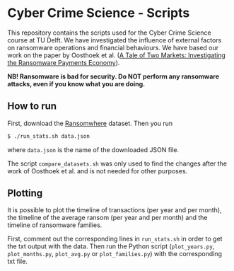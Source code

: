 # Cyber Crime Science - Scripts

This repository contains the scripts used for the Cyber Crime Science course at TU Delft. We have investigated the influence of external factors on ransomware operations and financial behaviours. We have based our work on the paper by Oosthoek et al. ([A Tale of Two Markets: Investigating the Ransomware Payments Economy](https://dl.acm.org/doi/10.1145/3582489)).

**NB! Ransomware is bad for security. Do NOT perform any ransomware attacks, even if you know what you are doing.**

## How to run

First, download the [Ransomwhere](https://ransomwhe.re/) dataset. Then you run

```bash
$ ./run_stats.sh data.json
```

where `data.json` is the name of the downloaded JSON file.

The script `compare_datasets.sh` was only used to find the changes after the work of Oosthoek et al. and is not needed for other purposes.

## Plotting

It is possible to plot the timeline of transactions (per year and per month), the timeline of the average ransom (per year and per month) and the timeline of ransomware families.

First, comment out the corresponding lines in `run_stats.sh` in order to get the txt output with the data. Then run the Python script (`plot_years.py`, `plot_months.py`, `plot_avg.py` or `plot_families.py`) with the corresponding txt file.

